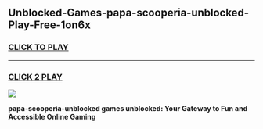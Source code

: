 
## Unblocked-Games-papa-scooperia-unblocked-Play-Free-1on6x
<h3>
<a href="https://premium76.site?title=papa-scooperia-unblocked&ref=12A">CLICK TO PLAY</a></h3>
<hr>

<h3>
<a href="https://premium76.site?title=papa-scooperia-unblocked&ref=12A">CLICK 2 PLAY</a>
  
</h3>

<a href="https://premium76.site?title=papa-scooperia-unblocked&ref=12A"><img src="https://clearcache.store/games.png"></a>


**papa-scooperia-unblocked games unblocked: Your Gateway to Fun and Accessible Online Gaming**
